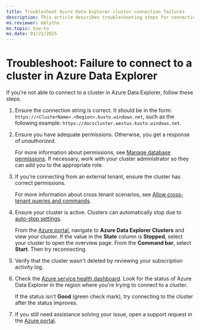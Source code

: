 ```yaml
---
title: Troubleshoot Azure Data Explorer cluster connection failures
description: This article describes troubleshooting steps for connecting to a cluster in Azure Data Explorer.
ms.reviewer: mblythe
ms.topic: how-to
ms.date: 01/21/2025
---
```


# Troubleshoot: Failure to connect to a cluster in Azure Data Explorer

If you're not able to connect to a cluster in Azure Data Explorer, follow these steps.

1. Ensure the connection string is correct. It should be in the form: `https://<ClusterName>.<Region>.kusto.windows.net`, such as the following example:  `https://docscluster.westus.kusto.windows.net`.

1. Ensure you have adequate permissions. Otherwise, you get a response of *unauthorized*.

    For more information about permissions, see [Manage database permissions](manage-database-permissions.md). If necessary, work with your cluster administrator so they can add you to the appropriate role.

1. If you're connecting from an external tenant, ensure the cluster has correct permissions.

    For more information about cross tenant scenarios, see [Allow cross-tenant queries and commands](cross-tenant-query-and-commands.md).

1. Ensure your cluster is active. Clusters can automatically stop due to [auto-stop settings](auto-stop-clusters.md).
  
    From the [Azure portal](https://ms.portal.azure.com/), navigate to **Azure Data Explorer Clusters** and view your cluster. If the value in the **State** column is **Stopped**, select your cluster to open the overview page. From the **Command bar**, select **Start**. Then try reconnecting.

1. Verify that the cluster wasn't deleted by reviewing your subscription activity log.

1. Check the [Azure service health dashboard](https://azure.microsoft.com/status/). Look for the status of Azure Data Explorer in the region where you're trying to connect to a cluster.

    If the status isn't **Good** (green check mark), try connecting to the cluster after the status improves.

1. If you still need assistance solving your issue, open a support request in the [Azure portal](https://portal.azure.com/#blade/Microsoft_Azure_Support/HelpAndSupportBlade/overview).
